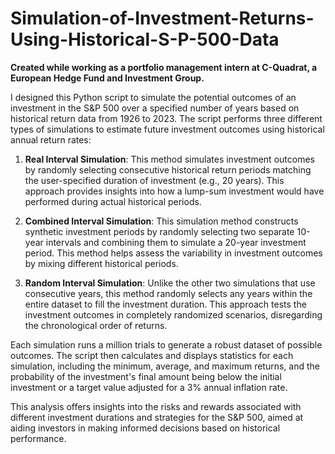 # Simulation-of-Investment-Returns-Using-Historical-S-P-500-Data
**Created while working as a portfolio management intern at C-Quadrat, a European Hedge Fund and Investment Group.**

I designed this Python script to simulate the potential outcomes of an investment in the S&P 500 over a specified number of years based on historical return data from 1926 to 2023. The script performs three different types of simulations to estimate future investment outcomes using historical annual return rates:

1. **Real Interval Simulation**: This method simulates investment outcomes by randomly selecting consecutive historical return periods matching the user-specified duration of investment (e.g., 20 years). This approach provides insights into how a lump-sum investment would have performed during actual historical periods.

2. **Combined Interval Simulation**: This simulation method constructs synthetic investment periods by randomly selecting two separate 10-year intervals and combining them to simulate a 20-year investment period. This method helps assess the variability in investment outcomes by mixing different historical periods.

3. **Random Interval Simulation**: Unlike the other two simulations that use consecutive years, this method randomly selects any years within the entire dataset to fill the investment duration. This approach tests the investment outcomes in completely randomized scenarios, disregarding the chronological order of returns.

Each simulation runs a million trials to generate a robust dataset of possible outcomes. The script then calculates and displays statistics for each simulation, including the minimum, average, and maximum returns, and the probability of the investment's final amount being below the initial investment or a target value adjusted for a 3% annual inflation rate.

This analysis offers insights into the risks and rewards associated with different investment durations and strategies for the S&P 500, aimed at aiding investors in making informed decisions based on historical performance.
